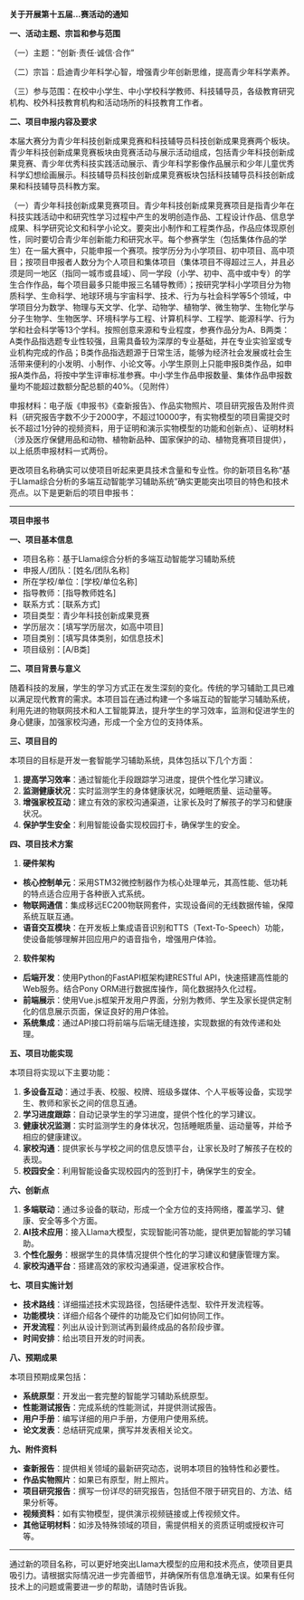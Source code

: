**关于开展第十五届...赛活动的通知**

**一、活动主题、宗旨和参与范围**

（一）主题：“创新·责任·诚信·合作”

（二）宗旨：启迪青少年科学心智，增强青少年创新思维，提高青少年科学素养。

（三）参与范围：在校中小学生、中小学校科学教师、科技辅导员，各级教育研究机构、校外科技教育机构和活动场所的科技教育工作者。

**二、项目申报内容及要求**

本届大赛分为青少年科技创新成果竞赛和科技辅导员科技创新成果竞赛两个板块。青少年科技创新成果竞赛板块由竞赛活动与展示活动组成，包括青少年科技创新成果竞赛、青少年优秀科技实践活动展示、青少年科学影像作品展示和少年儿童优秀科学幻想绘画展示。科技辅导员科技创新成果竞赛板块包括科技辅导员科技创新成果和科技辅导员科教方案。

（一）青少年科技创新成果竞赛项目。青少年科技创新成果竞赛项目是指青少年在科技实践活动中和研究性学习过程中产生的发明创造作品、工程设计作品、信息学成果、科学研究论文和科学小论文。要突出小制作和工程类作品，作品应体现原创性，同时要切合青少年创新能力和研究水平。每个参赛学生（包括集体作品的学生）在一届大赛中，只能申报一个赛项。按学历分为小学项目、初中项目、高中项目；按项目申报者人数分为个人项目和集体项目（集体项目不得超过三人，并且必须是同一地区（指同一城市或县域）、同一学段（小学、初中、高中或中专）的学生合作作品，每个项目最多只能申报三名辅导教师）；按研究学科小学项目分为物质科学、生命科学、地球环境与宇宙科学、技术、行为与社会科学等5个领域，中学项目分为数学、物理与天文学、化学、动物学、植物学、微生物学、生物化学与分子生物学、生物医学、环境科学与工程、计算机科学、工程学、能源科学、行为学和社会科学等13个学科。按照创意来源和专业程度，参赛作品分为A、B两类：A类作品指选题专业性较强，且需具备较为深厚的专业基础，并在专业实验室或专业机构完成的作品；B类作品指选题源于日常生活，能够为经济社会发展或社会生活带来便利的小发明、小制作、小论文等。小学生原则上只能申报B类作品，如申报A类作品，将按中学生评审标准参赛。中小学生作品申报数量、集体作品申报数量均不能超过数额分配总额的40%。（见附件）

申报材料：电子版《申报书》《查新报告》、作品实物照片、项目研究报告及附件资料（研究报告字数不少于2000字，不超过10000字，有实物模型的项目需提交时长不超过1分钟的视频资料，用于证明和演示实物模型的功能和创新点）、证明材料（涉及医疗保健用品和动物、植物新品种、国家保护的动、植物竞赛项目提供），以上纸质申报材料一式两份。



更改项目名称确实可以使项目听起来更具技术含量和专业性。你的新项目名称“基于Llama综合分析的多端互动智能学习辅助系统”确实更能突出项目的特色和技术亮点。以下是更新后的项目申报书：

---

**项目申报书**

**一、项目基本信息**

- 项目名称：基于Llama综合分析的多端互动智能学习辅助系统
- 申报人/团队：[姓名/团队名称]
- 所在学校/单位：[学校/单位名称]
- 指导教师：[指导教师姓名]
- 联系方式：[联系方式]
- 项目类型：青少年科技创新成果竞赛
- 学历层次：[填写学历层次，如高中项目]
- 项目类别：[填写具体类别，如信息技术]
- 项目级别：[A/B类]

**二、项目背景与意义**

随着科技的发展，学生的学习方式正在发生深刻的变化。传统的学习辅助工具已难以满足现代教育的需求。本项目旨在通过构建一个多端互动的智能学习辅助系统，利用先进的物联网技术和人工智能算法，提升学生的学习效率，监测和促进学生的身心健康，加强家校沟通，形成一个全方位的支持体系。

**三、项目目的**

本项目的目标是开发一套智能学习辅助系统，具体包括以下几个方面：
1. **提高学习效率**：通过智能化手段跟踪学习进度，提供个性化学习建议。
2. **监测健康状况**：实时监测学生的身体健康状况，如睡眠质量、运动量等。
3. **增强家校互动**：建立有效的家校沟通渠道，让家长及时了解孩子的学习和健康状况。
4. **保护学生安全**：利用智能设备实现校园打卡，确保学生的安全。

**四、项目技术方案**

1. **硬件架构**
- **核心控制单元**：采用STM32微控制器作为核心处理单元，其高性能、低功耗的特点适合应用于各种嵌入式系统。
- **物联网通信**：集成移远EC200物联网套件，实现设备间的无线数据传输，保障系统互联互通。
- **语音交互模块**：在开发板上集成语音识别和TTS（Text-To-Speech）功能，使设备能够理解并回应用户的语音指令，增强用户体验。

2. **软件架构**
- **后端开发**：使用Python的FastAPI框架构建RESTful API，快速搭建高性能的Web服务。结合Pony ORM进行数据库操作，简化数据持久化过程。
- **前端展示**：使用Vue.js框架开发用户界面，分别为教师、学生及家长提供定制化的信息展示页面，保证良好的用户体验。
- **系统集成**：通过API接口将前端与后端无缝连接，实现数据的有效传递和处理。

**五、项目功能实现**

本项目将实现以下主要功能：
1. **多设备互动**：通过手表、校服、校牌、班级多媒体、个人平板等设备，实现学生、教师和家长之间的信息互通。
2. **学习进度跟踪**：自动记录学生的学习进度，提供个性化的学习建议。
3. **健康状况监测**：实时监测学生的身体状况，包括睡眠质量、运动量等，并给予相应的健康建议。
4. **家校沟通**：提供家长与学校之间的信息反馈平台，让家长及时了解孩子在校的表现。
5. **校园安全**：利用智能设备实现校园内的签到打卡，确保学生的安全。

**六、创新点**

1. **多端联动**：通过多设备的联动，形成一个全方位的支持网络，覆盖学习、健康、安全等多个方面。
2. **AI技术应用**：接入Llama大模型，实现智能问答功能，提供更加智能的学习辅助。
3. **个性化服务**：根据学生的具体情况提供个性化的学习建议和健康管理方案。
4. **家校沟通平台**：搭建高效的家校沟通渠道，促进家校合作。

**七、项目实施计划**

- **技术路线**：详细描述技术实现路径，包括硬件选型、软件开发流程等。
- **功能模块**：详细介绍各个硬件的功能及它们如何协同工作。
- **开发流程**：列出从设计到测试再到最终成品的各阶段步骤。
- **时间安排**：给出项目开发的时间表。

**八、预期成果**

本项目预期成果包括：
- **系统原型**：开发出一套完整的智能学习辅助系统原型。
- **性能测试报告**：完成系统的性能测试，并提供测试报告。
- **用户手册**：编写详细的用户手册，方便用户使用系统。
- **论文发表**：总结研究成果，撰写并发表相关论文。

**九、附件资料**

- **查新报告**：提供相关领域的最新研究动态，说明本项目的独特性和必要性。
- **作品实物照片**：如果已有原型，附上照片。
- **项目研究报告**：撰写一份详尽的研究报告，包括但不限于研究目的、方法、结果分析等。
- **视频资料**：如有实物模型，提供演示视频链接或上传视频文件。
- **其他证明材料**：如涉及特殊领域的项目，需提供相关的资质证明或授权许可等。

---

通过新的项目名称，可以更好地突出Llama大模型的应用和技术亮点，使项目更具吸引力。请根据实际情况进一步完善细节，并确保所有信息准确无误。如果有任何技术上的问题或需要进一步的帮助，请随时告诉我。
